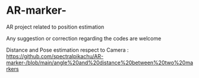 # AR-marker-
AR project related to position estimation 


Any suggestion or correction regarding the codes are welcome

Distance and Pose estimation respect to Camera : https://github.com/spectralpikachu/AR-marker-/blob/main/angle%20and%20distance%20between%20two%20markers
